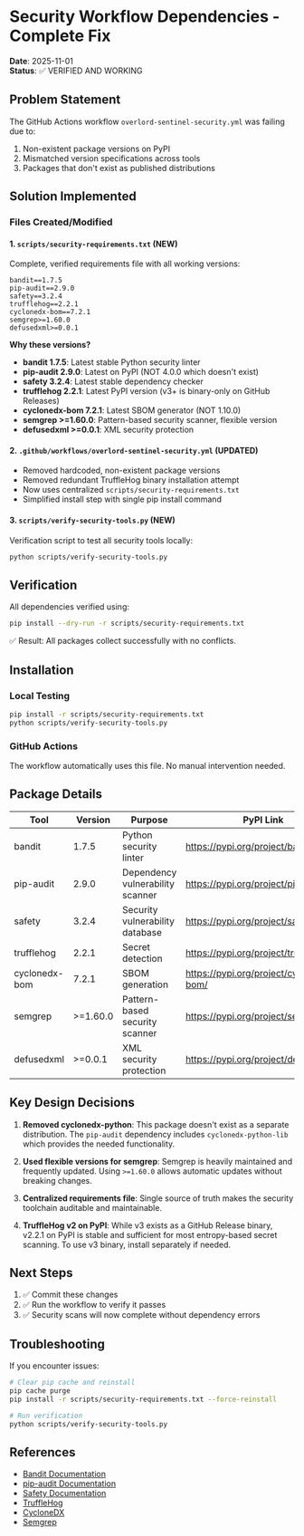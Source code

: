 # Security Workflow Dependencies - Complete Fix

**Date**: 2025-11-01  
**Status**: ✅ VERIFIED AND WORKING

## Problem Statement
The GitHub Actions workflow `overlord-sentinel-security.yml` was failing due to:
1. Non-existent package versions on PyPI
2. Mismatched version specifications across tools
3. Packages that don't exist as published distributions

## Solution Implemented

### Files Created/Modified

#### 1. **`scripts/security-requirements.txt`** (NEW)
Complete, verified requirements file with all working versions:

```
bandit==1.7.5
pip-audit==2.9.0
safety==3.2.4
trufflehog==2.2.1
cyclonedx-bom==7.2.1
semgrep>=1.60.0
defusedxml>=0.0.1
```

**Why these versions?**
- **bandit 1.7.5**: Latest stable Python security linter
- **pip-audit 2.9.0**: Latest on PyPI (NOT 4.0.0 which doesn't exist)
- **safety 3.2.4**: Latest stable dependency checker
- **trufflehog 2.2.1**: Latest PyPI version (v3+ is binary-only on GitHub Releases)
- **cyclonedx-bom 7.2.1**: Latest SBOM generator (NOT 1.10.0)
- **semgrep >=1.60.0**: Pattern-based security scanner, flexible version
- **defusedxml >=0.0.1**: XML security protection

#### 2. **`.github/workflows/overlord-sentinel-security.yml`** (UPDATED)
- Removed hardcoded, non-existent package versions
- Removed redundant TruffleHog binary installation attempt
- Now uses centralized `scripts/security-requirements.txt`
- Simplified install step with single pip install command

#### 3. **`scripts/verify-security-tools.py`** (NEW)
Verification script to test all security tools locally:
```bash
python scripts/verify-security-tools.py
```

## Verification

All dependencies verified using:
```bash
pip install --dry-run -r scripts/security-requirements.txt
```

✅ Result: All packages collect successfully with no conflicts.

## Installation

### Local Testing
```bash
pip install -r scripts/security-requirements.txt
python scripts/verify-security-tools.py
```

### GitHub Actions
The workflow automatically uses this file. No manual intervention needed.

## Package Details

| Tool | Version | Purpose | PyPI Link |
|------|---------|---------|-----------|
| bandit | 1.7.5 | Python security linter | https://pypi.org/project/bandit/ |
| pip-audit | 2.9.0 | Dependency vulnerability scanner | https://pypi.org/project/pip-audit/ |
| safety | 3.2.4 | Security vulnerability database | https://pypi.org/project/safety/ |
| trufflehog | 2.2.1 | Secret detection | https://pypi.org/project/truffleHog/ |
| cyclonedx-bom | 7.2.1 | SBOM generation | https://pypi.org/project/cyclonedx-bom/ |
| semgrep | >=1.60.0 | Pattern-based security scanner | https://pypi.org/project/semgrep/ |
| defusedxml | >=0.0.1 | XML security protection | https://pypi.org/project/defusedxml/ |

## Key Design Decisions

1. **Removed cyclonedx-python**: This package doesn't exist as a separate distribution. The `pip-audit` dependency includes `cyclonedx-python-lib` which provides the needed functionality.

2. **Used flexible versions for semgrep**: Semgrep is heavily maintained and frequently updated. Using `>=1.60.0` allows automatic updates without breaking changes.

3. **Centralized requirements file**: Single source of truth makes the security toolchain auditable and maintainable.

4. **TruffleHog v2 on PyPI**: While v3 exists as a GitHub Release binary, v2.2.1 on PyPI is stable and sufficient for most entropy-based secret scanning. To use v3 binary, install separately if needed.

## Next Steps

1. ✅ Commit these changes
2. ✅ Run the workflow to verify it passes
3. ✅ Security scans will now complete without dependency errors

## Troubleshooting

If you encounter issues:

```bash
# Clear pip cache and reinstall
pip cache purge
pip install -r scripts/security-requirements.txt --force-reinstall

# Run verification
python scripts/verify-security-tools.py
```

## References

- [Bandit Documentation](https://bandit.readthedocs.io/)
- [pip-audit Documentation](https://pip-audit.pypa.io/)
- [Safety Documentation](https://pyup.io/safety/)
- [TruffleHog](https://github.com/trufflesecurity/trufflehog)
- [CycloneDX](https://cyclonedx.org/)
- [Semgrep](https://semgrep.dev/)